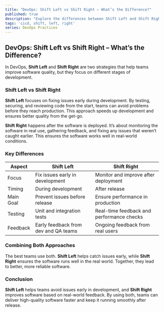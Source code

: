 ```yaml
---
title: "DevOps: Shift Left vs Shift Right – What’s the Difference?"
published: true
description: "Explore the differences between Shift Left and Shift Right in DevOps, and how combining both approaches can lead to better, more reliable software."
tags: 'cicd, shift, left, right'
series: DevOps Practices
---
```


## DevOps: Shift Left vs Shift Right – What’s the Difference?

In DevOps, **Shift Left** and **Shift Right** are two strategies that help teams improve software quality, but they focus on different stages of development.

### Shift Left vs Shift Right

**Shift Left** focuses on fixing issues early during development. By testing, securing, and reviewing code from the start, teams can avoid problems before they reach production. This approach speeds up development and ensures better quality from the get-go.

**Shift Right** happens after the software is deployed. It’s about monitoring the software in real use, gathering feedback, and fixing any issues that weren’t caught earlier. This ensures the software works well in real-world conditions.

### Key Differences

|Aspect|Shift Left|Shift Right|
|-|-|-|
|Focus|Fix issues early in development|Monitor and improve after deployment|
|Timing|During development|After release|
|Main Goal|Prevent issues before release|Ensure performance in production|
|Testing|Unit and integration tests|Real-time feedback and performance checks|
|Feedback|Early feedback from dev and QA teams|Ongoing feedback from real users|

### Combining Both Approaches

The best teams use both. **Shift Left** helps catch issues early, while **Shift Right** ensures the software runs well in the real world. Together, they lead to better, more reliable software.

### Conclusion

**Shift Left** helps teams avoid issues early in development, and **Shift Right** improves software based on real-world feedback. By using both, teams can deliver high-quality software faster and keep it running smoothly after release.
